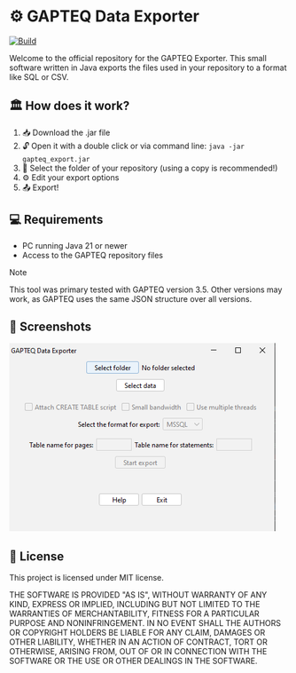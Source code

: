 # ⚙️ GAPTEQ Data Exporter

[![Build](https://github.com/JWeinelt/GAPTEQ_Data_Export/actions/workflows/maven.yml/badge.svg)](https://github.com/JWeinelt/GAPTEQ_Data_Export/actions/workflows/maven.yml)

Welcome to the official repository for the GAPTEQ Exporter. This small software written in Java exports the files used in your repository to a format like SQL or CSV.

## 🏛️ How does it work?
1. 📥 Download the .jar file
2. 🔓 Open it with a double click or via command line: `java -jar gapteq_export.jar`
3. 📂 Select the folder of your repository  (using a copy is recommended!)
4. ⚙️ Edit your export options
5. 📤 Export!

## 💻 Requirements
- PC running Java 21 or newer
- Access to the GAPTEQ repository files

> [!NOTE]
> This tool was primary tested with GAPTEQ version 3.5. Other versions may work, as GAPTEQ uses the same JSON structure over all versions.

## 🎨 Screenshots
![MainGui](https://github.com/JWeinelt/GAPTEQ_Data_Export/blob/master/screenshots/gui1.png)

## 📜 License
This project is licensed under MIT license.

THE SOFTWARE IS PROVIDED "AS IS", WITHOUT WARRANTY OF ANY KIND, EXPRESS OR
IMPLIED, INCLUDING BUT NOT LIMITED TO THE WARRANTIES OF MERCHANTABILITY,
FITNESS FOR A PARTICULAR PURPOSE AND NONINFRINGEMENT. IN NO EVENT SHALL THE
AUTHORS OR COPYRIGHT HOLDERS BE LIABLE FOR ANY CLAIM, DAMAGES OR OTHER
LIABILITY, WHETHER IN AN ACTION OF CONTRACT, TORT OR OTHERWISE, ARISING FROM,
OUT OF OR IN CONNECTION WITH THE SOFTWARE OR THE USE OR OTHER DEALINGS IN THE
SOFTWARE.
